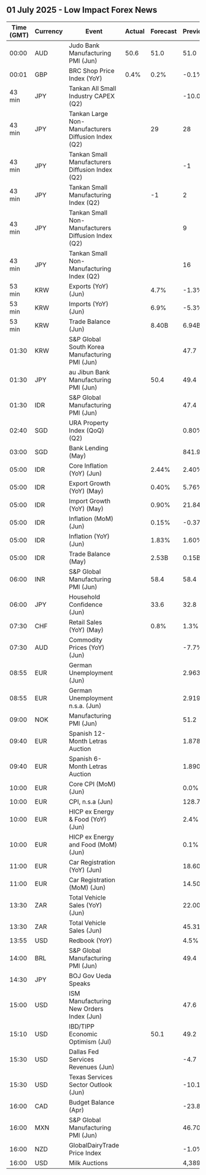 ## 01 July 2025 - Low Impact Forex News

| Time (GMT) | Currency | Event | Actual | Forecast | Previous |
|------|----------|-------|--------|----------|----------|
| 00:00 | AUD | Judo Bank Manufacturing PMI (Jun) | 50.6 | 51.0 | 51.0 |
| 00:01 | GBP | BRC Shop Price Index (YoY) | 0.4% | 0.2% | -0.1% |
| 43 min | JPY | Tankan All Small Industry CAPEX (Q2) |  |  | -10.0% |
| 43 min | JPY | Tankan Large Non-Manufacturers Diffusion Index (Q2) |  | 29 | 28 |
| 43 min | JPY | Tankan Small Manufacturers Diffusion Index (Q2) |  |  | -1 |
| 43 min | JPY | Tankan Small Manufacturing Index (Q2) |  | -1 | 2 |
| 43 min | JPY | Tankan Small Non-Manufacturers Diffusion Index (Q2) |  |  | 9 |
| 43 min | JPY | Tankan Small Non-Manufacturing Index (Q2) |  |  | 16 |
| 53 min | KRW | Exports (YoY) (Jun) |  | 4.7% | -1.3% |
| 53 min | KRW | Imports (YoY) (Jun) |  | 6.9% | -5.3% |
| 53 min | KRW | Trade Balance (Jun) |  | 8.40B | 6.94B |
| 01:30 | KRW | S&P Global South Korea Manufacturing PMI (Jun) |  |  | 47.7 |
| 01:30 | JPY | au Jibun Bank Manufacturing PMI (Jun) |  | 50.4 | 49.4 |
| 01:30 | IDR | S&P Global Manufacturing PMI (Jun) |  |  | 47.4 |
| 02:40 | SGD | URA Property Index (QoQ) (Q2) |  |  | 0.80% |
| 03:00 | SGD | Bank Lending (May) |  |  | 841.9B |
| 05:00 | IDR | Core Inflation (YoY) (Jun) |  | 2.44% | 2.40% |
| 05:00 | IDR | Export Growth (YoY) (May) |  | 0.40% | 5.76% |
| 05:00 | IDR | Import Growth (YoY) (May) |  | 0.90% | 21.84% |
| 05:00 | IDR | Inflation (MoM) (Jun) |  | 0.15% | -0.37% |
| 05:00 | IDR | Inflation (YoY) (Jun) |  | 1.83% | 1.60% |
| 05:00 | IDR | Trade Balance (May) |  | 2.53B | 0.15B |
| 06:00 | INR | S&P Global Manufacturing PMI (Jun) |  | 58.4 | 58.4 |
| 06:00 | JPY | Household Confidence (Jun) |  | 33.6 | 32.8 |
| 07:30 | CHF | Retail Sales (YoY) (May) |  | 0.8% | 1.3% |
| 07:30 | AUD | Commodity Prices (YoY) (Jun) |  |  | -7.7% |
| 08:55 | EUR | German Unemployment (Jun) |  |  | 2.963M |
| 08:55 | EUR | German Unemployment n.s.a. (Jun) |  |  | 2.919M |
| 09:00 | NOK | Manufacturing PMI (Jun) |  |  | 51.2 |
| 09:40 | EUR | Spanish 12-Month Letras Auction |  |  | 1.878% |
| 09:40 | EUR | Spanish 6-Month Letras Auction |  |  | 1.890% |
| 10:00 | EUR | Core CPI (MoM) (Jun) |  |  | 0.0% |
| 10:00 | EUR | CPI, n.s.a (Jun) |  |  | 128.71 |
| 10:00 | EUR | HICP ex Energy & Food (YoY) (Jun) |  |  | 2.4% |
| 10:00 | EUR | HICP ex Energy and Food (MoM) (Jun) |  |  | 0.1% |
| 11:00 | EUR | Car Registration (YoY) (Jun) |  |  | 18.60% |
| 11:00 | EUR | Car Registration (MoM) (Jun) |  |  | 14.50% |
| 13:30 | ZAR | Total Vehicle Sales (YoY) (Jun) |  |  | 22.00% |
| 13:30 | ZAR | Total Vehicle Sales (Jun) |  |  | 45.31K |
| 13:55 | USD | Redbook (YoY) |  |  | 4.5% |
| 14:00 | BRL | S&P Global Manufacturing PMI (Jun) |  |  | 49.4 |
| 14:30 | JPY | BOJ Gov Ueda Speaks |  |  |  |
| 15:00 | USD | ISM Manufacturing New Orders Index (Jun) |  |  | 47.6 |
| 15:10 | USD | IBD/TIPP Economic Optimism (Jul) |  | 50.1 | 49.2 |
| 15:30 | USD | Dallas Fed Services Revenues (Jun) |  |  | -4.7 |
| 15:30 | USD | Texas Services Sector Outlook (Jun) |  |  | -10.1 |
| 16:00 | CAD | Budget Balance (Apr) |  |  | -23.88B |
| 16:00 | MXN | S&P Global Manufacturing PMI (Jun) |  |  | 46.70 |
| 16:00 | NZD | GlobalDairyTrade Price Index |  |  | -1.0% |
| 16:00 | USD | Milk Auctions |  |  | 4,389.0 |
